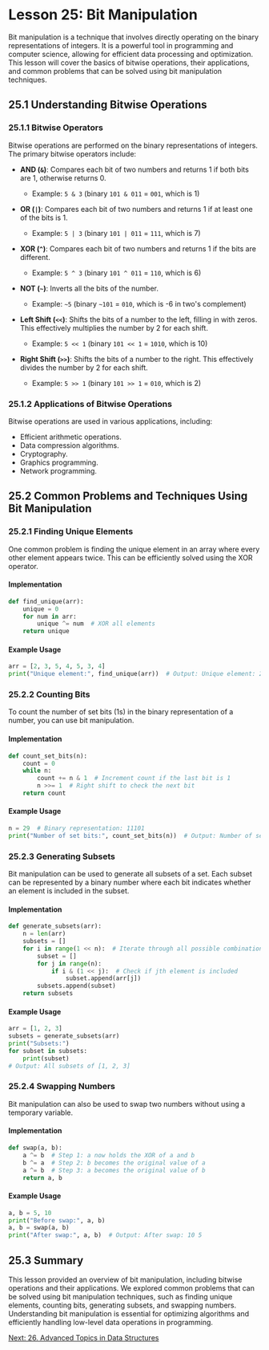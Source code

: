 # Lesson 25: Bit Manipulation

Bit manipulation is a technique that involves directly operating on the binary representations of integers. It is a powerful tool in programming and computer science, allowing for efficient data processing and optimization. This lesson will cover the basics of bitwise operations, their applications, and common problems that can be solved using bit manipulation techniques.

## 25.1 Understanding Bitwise Operations

### 25.1.1 Bitwise Operators
Bitwise operations are performed on the binary representations of integers. The primary bitwise operators include:

- **AND (`&`)**: Compares each bit of two numbers and returns 1 if both bits are 1, otherwise returns 0.
  - Example: `5 & 3` (binary `101 & 011` = `001`, which is 1)
  
- **OR (`|`)**: Compares each bit of two numbers and returns 1 if at least one of the bits is 1.
  - Example: `5 | 3` (binary `101 | 011` = `111`, which is 7)

- **XOR (`^`)**: Compares each bit of two numbers and returns 1 if the bits are different.
  - Example: `5 ^ 3` (binary `101 ^ 011` = `110`, which is 6)

- **NOT (`~`)**: Inverts all the bits of the number.
  - Example: `~5` (binary `~101` = `010`, which is -6 in two's complement)

- **Left Shift (`<<`)**: Shifts the bits of a number to the left, filling in with zeros. This effectively multiplies the number by 2 for each shift.
  - Example: `5 << 1` (binary `101 << 1` = `1010`, which is 10)

- **Right Shift (`>>`)**: Shifts the bits of a number to the right. This effectively divides the number by 2 for each shift.
  - Example: `5 >> 1` (binary `101 >> 1` = `010`, which is 2)

### 25.1.2 Applications of Bitwise Operations
Bitwise operations are used in various applications, including:
- Efficient arithmetic operations.
- Data compression algorithms.
- Cryptography.
- Graphics programming.
- Network programming.

## 25.2 Common Problems and Techniques Using Bit Manipulation

### 25.2.1 Finding Unique Elements
One common problem is finding the unique element in an array where every other element appears twice. This can be efficiently solved using the XOR operator.

#### Implementation
```python
def find_unique(arr):
    unique = 0
    for num in arr:
        unique ^= num  # XOR all elements
    return unique
```

#### Example Usage
```python
arr = [2, 3, 5, 4, 5, 3, 4]
print("Unique element:", find_unique(arr))  # Output: Unique element: 2
```

### 25.2.2 Counting Bits
To count the number of set bits (1s) in the binary representation of a number, you can use bit manipulation.

#### Implementation
```python
def count_set_bits(n):
    count = 0
    while n:
        count += n & 1  # Increment count if the last bit is 1
        n >>= 1  # Right shift to check the next bit
    return count
```

#### Example Usage
```python
n = 29  # Binary representation: 11101
print("Number of set bits:", count_set_bits(n))  # Output: Number of set bits: 4
```

### 25.2.3 Generating Subsets
Bit manipulation can be used to generate all subsets of a set. Each subset can be represented by a binary number where each bit indicates whether an element is included in the subset.

#### Implementation
```python
def generate_subsets(arr):
    n = len(arr)
    subsets = []
    for i in range(1 << n):  # Iterate through all possible combinations
        subset = []
        for j in range(n):
            if i & (1 << j):  # Check if jth element is included
                subset.append(arr[j])
        subsets.append(subset)
    return subsets
```

#### Example Usage
```python
arr = [1, 2, 3]
subsets = generate_subsets(arr)
print("Subsets:")
for subset in subsets:
    print(subset)
# Output: All subsets of [1, 2, 3]
```

### 25.2.4 Swapping Numbers
Bit manipulation can also be used to swap two numbers without using a temporary variable.

#### Implementation
```python
def swap(a, b):
    a ^= b  # Step 1: a now holds the XOR of a and b
    b ^= a  # Step 2: b becomes the original value of a
    a ^= b  # Step 3: a becomes the original value of b
    return a, b
```

#### Example Usage
```python
a, b = 5, 10
print("Before swap:", a, b)
a, b = swap(a, b)
print("After swap:", a, b)  # Output: After swap: 10 5
```

## 25.3 Summary

This lesson provided an overview of bit manipulation, including bitwise operations and their applications. We explored common problems that can be solved using bit manipulation techniques, such as finding unique elements, counting bits, generating subsets, and swapping numbers. Understanding bit manipulation is essential for optimizing algorithms and efficiently handling low-level data operations in programming.

[Next: 26. Advanced Topics in Data Structures](./26-advanced-topics-in-data-structures.md)